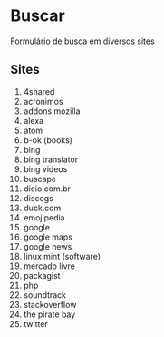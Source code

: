# Buscar
Formulário de busca em diversos sites

## Sites
1. 4shared
1. acronimos
1. addons mozilla
1. alexa
1. atom
1. b-ok (books)
1. bing
1. bing translator
1. bing videos
1. buscape
1. dicio.com.br
1. discogs
1. duck.com
1. emojipedia
1. google
1. google maps
1. google news
1. linux mint (software)
1. mercado livre
1. packagist
1. php
1. soundtrack
1. stackoverflow
1. the pirate bay
1. twitter
